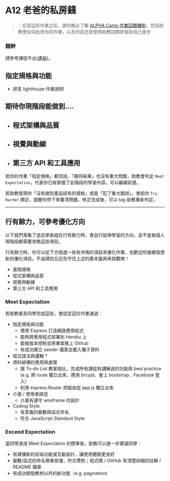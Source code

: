 # A12 老爸的私房錢

> 💡  在寫這份作業之前，請你務必了解 <a href="https://github.com/ALPHACamp/web-grading-rubic" target="_blank">ALPHA Camp 作業回饋機制</a>，包括助教會如何批改你的作業，以及你該怎麼使用助教回饋來幫助自己進步

### 題幹
請參考課程平台([連結](https://lighthouse.alphacamp.co/courses/42/assignments/1045))。

## 指定規格與功能

- 詳見 lighthouse 作業說明

## 期待你現階段能做到....

- 程式架構與品質
  - 
- 視覺與動線
  - 
- 第三方 API 和工具應用
  - 

若你的作業「指定規格」都完成，「期待結果」也沒有重大問題，助教會判定 `Meet Expectation`，代表你已經掌握了此階段的學習內容，可以繼續前進。

若助教發現你「沒有做到產品該有的規格」或是「犯了重大錯誤」，會給你 `Try Harder` 標記，提醒你停下來釐清問題。修正完成後，可以 tag 助教重新判定。

---
## 行有餘力，可參考優化方向
以下我們蒐集了過去學長姐在行有餘力時，會自行延伸學習的方向，並不是每個人現階段都需要攻略這些項目。

行有餘力時，你可以從下方挑選一些有共鳴的項目來優化作業，也歡迎你接續發想新的優化項目。不過請別忘記先守住上述的基本盤再來挑戰唷！

- 進階規格
- 程式架構與品質
- 視覺與動線
- 第三方 API 和工具應用








### Meet Expectation
若助教看見同學完成這些，會認定這份作業通過：
* 指定規格與功能
  * 使用 Express 打造網路應用程式
  * 能夠將應用程式部署到 Heroku 上
  * 能做版本控制並將專案推上 Github
  * 有成功建立 seeder 檔案去載入種子資料
* 程式語法與邏輯
  * 
* 資料結構的應用與處理
  * 跟 To-do List 教案相比，完成所有課程有講解過的功能與 best practice (e.g. 把 route 獨立出來、應用 brcypt、套上 bootstrap、Facebook 登入）
  * 利用 express.Router 把路由從 app.js 獨立出來
* 介面 / 使用者路徑
  * 介面有遵守 wireframe 的設計
* Coding Style
  * 有意義的變數與函式命名
  * 符合 JavaScript Standard Style
### Exceed Expectation
當同學達成 Meet Expectation 的標準後，助教可以進一步建議同學：
* 有建構新的前端功能或互動設計，讓使用體驗更良好
* 變數/函式的命名簡單易懂，符合慣例；程式碼 / GitHub 有清楚詳細的註解 / README 檔案
* 有成功開發教材以外的新功能（e.g. pagination)